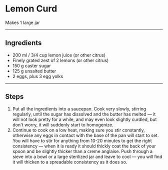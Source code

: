 # Lemon Curd

Makes 1 large jar

---

## Ingredients

* 200 ml / 3/4 cup lemon juice (or other citrus)
* Finely grated zest of 2 lemons (or other citrus)
* 150 g caster sugar
* 125 g unsalted butter
* 2 eggs, plus 3 egg yolks

---

## Steps

1.  Put all the ingredients into a saucepan. Cook very slowly, stirring regularly, until the sugar has dissolved and the butter has melted — it will not look pretty for a while, and may even look slightly curdled, but don't worry, it will suddenly start to homogenize.
2.  Continue to cook on a low heat, making sure you stir constantly, otherwise any eggs in contact with the base of the pan will start to set. You will have to stir for anything from 10-20 minutes to get the right consistency — when it is ready it should thickly coat the back of your spoon and be slightly thicker than a creme anglaise. Push through a sieve into a bowl or a large sterilized jar and leave to cool — you will find it will thicken to a spreadable consistency as it does so.